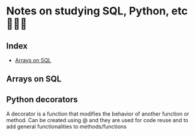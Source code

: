 # Notes on studying SQL, Python, etc 🚀🌀🌿

## Index
- <a href="#sql_arrays">Arrays on SQL</a>


<a name=sql_arrays></a>
## Arrays on SQL






## Python decorators
A decorator is a function that modifies the behavior of another function or method. Can be created using @ and they are used for code reuse and to add general functionalities to methods/functions